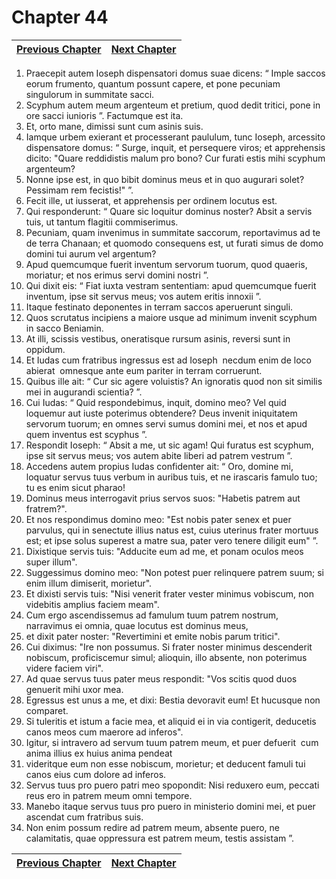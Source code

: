 # Chapter 44
| [Previous Chapter](Chapter%2043.md)| [Next Chapter](Chapter%2045.md) |
| --- | --- |
1. Praecepit autem Ioseph dispensatori domus suae dicens: “ Imple saccos eorum frumento, quantum possunt capere, et pone pecuniam singulorum in summitate sacci.
2. Scyphum autem meum argenteum et pretium, quod dedit tritici, pone in ore sacci iunioris ”. Factumque est ita.
3. Et, orto mane, dimissi sunt cum asinis suis.
4. Iamque urbem exierant et processerant paululum, tunc Ioseph, arcessito dispensatore domus: “ Surge, inquit, et persequere viros; et apprehensis dicito: "Quare reddidistis malum pro bono? Cur furati estis mihi scyphum argenteum?
5. Nonne ipse est, in quo bibit dominus meus et in quo augurari solet? Pessimam rem fecistis!" ”.
6. Fecit ille, ut iusserat, et apprehensis per ordinem locutus est.
7. Qui responderunt: “ Quare sic loquitur dominus noster? Absit a servis tuis, ut tantum flagitii commiserimus.
8. Pecuniam, quam invenimus in summitate saccorum, reportavimus ad te de terra Chanaan; et quomodo consequens est, ut furati simus de domo domini tui aurum vel argentum?
9. Apud quemcumque fuerit inventum servorum tuorum, quod quaeris, moriatur; et nos erimus servi domini nostri ”.
10. Qui dixit eis: “ Fiat iuxta vestram sententiam: apud quemcumque fuerit inventum, ipse sit servus meus; vos autem eritis innoxii ”.
11. Itaque festinato deponentes in terram saccos aperuerunt singuli.
12. Quos scrutatus incipiens a maiore usque ad minimum invenit scyphum in sacco Beniamin.
13. At illi, scissis vestibus, oneratisque rursum asinis, reversi sunt in oppidum.
14. Et Iudas cum fratribus ingressus est ad Ioseph ­ necdum enim de loco abierat ­ omnesque ante eum pariter in terram corruerunt.
15. Quibus ille ait: “ Cur sic agere voluistis? An ignoratis quod non sit similis mei in augurandi scientia? ”.
16. Cui Iudas: “ Quid respondebimus, inquit, domino meo? Vel quid loquemur aut iuste poterimus obtendere? Deus invenit iniquitatem servorum tuorum; en omnes servi sumus domini mei, et nos et apud quem inventus est scyphus ”.
17. Respondit Ioseph: “ Absit a me, ut sic agam! Qui furatus est scyphum, ipse sit servus meus; vos autem abite liberi ad patrem vestrum ”.
18. Accedens autem propius Iudas confidenter ait: “ Oro, domine mi, loquatur servus tuus verbum in auribus tuis, et ne irascaris famulo tuo; tu es enim sicut pharao!
19. Dominus meus interrogavit prius servos suos: "Habetis patrem aut fratrem?".
20. Et nos respondimus domino meo: "Est nobis pater senex et puer parvulus, qui in senectute illius natus est, cuius uterinus frater mortuus est; et ipse solus superest a matre sua, pater vero tenere diligit eum" ”.
21. Dixistique servis tuis: "Adducite eum ad me, et ponam oculos meos super illum".
22. Suggessimus domino meo: "Non potest puer relinquere patrem suum; si enim illum dimiserit, morietur".
23. Et dixisti servis tuis: "Nisi venerit frater vester minimus vobiscum, non videbitis amplius faciem meam".
24. Cum ergo ascendissemus ad famulum tuum patrem nostrum, narravimus ei omnia, quae locutus est dominus meus,
25. et dixit pater noster: "Revertimini et emite nobis parum tritici".
26. Cui diximus: "Ire non possumus. Si frater noster minimus descenderit nobiscum, proficiscemur simul; alioquin, illo absente, non poterimus videre faciem viri".
27. Ad quae servus tuus pater meus respondit: "Vos scitis quod duos genuerit mihi uxor mea.
28. Egressus est unus a me, et dixi: Bestia devoravit eum! Et hucusque non comparet.
29. Si tuleritis et istum a facie mea, et aliquid ei in via contigerit, deducetis canos meos cum maerore ad inferos".
30. Igitur, si intravero ad servum tuum patrem meum, et puer defuerit ­ cum anima illius ex huius anima pendeat ­
31. videritque eum non esse nobiscum, morietur; et deducent famuli tui canos eius cum dolore ad inferos.
32. Servus tuus pro puero patri meo spopondit: Nisi reduxero eum, peccati reus ero in patrem meum omni tempore.
33. Manebo itaque servus tuus pro puero in ministerio domini mei, et puer ascendat cum fratribus suis.
34. Non enim possum redire ad patrem meum, absente puero, ne calamitatis, quae oppressura est patrem meum, testis assistam ”.

| [Previous Chapter](Chapter%2043.md)| [Next Chapter](Chapter%2045.md) |
| --- | --- |